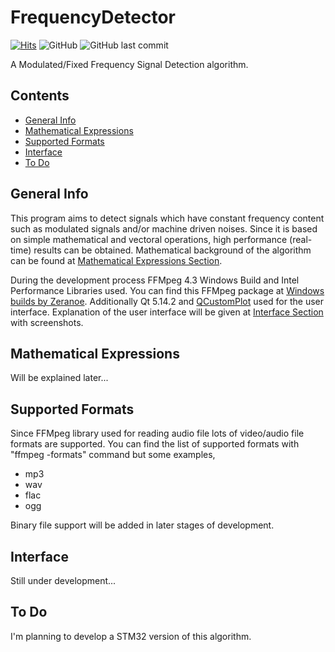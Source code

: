 # FrequencyDetector

 [![Hits](https://hits.seeyoufarm.com/api/count/incr/badge.svg?url=https%3A%2F%2Fgithub.com%2Fegecetin%2Ffrequencydetector)](https://hits.seeyoufarm.com)
 ![GitHub](https://img.shields.io/github/license/egecetin/frequencydetector?style=plastic)
 ![GitHub last commit](https://img.shields.io/github/last-commit/egecetin/frequencydetector?style=plastic)
 
 A Modulated/Fixed Frequency Signal Detection algorithm.


## Contents

* [General Info](#general-info)
* [Mathematical Expressions](#mathematical-expressions)
* [Supported Formats](#supported-formats)
* [Interface](#interface)
* [To Do](#to-do)

## General Info

This program aims to detect signals which have constant frequency content such as modulated signals and/or machine driven noises. Since it is based on simple mathematical and vectoral operations, high performance (real-time) results can be obtained. Mathematical background of the algorithm can be found at [Mathematical Expressions Section](#mathematical-expressions).

During the development process FFMpeg 4.3 Windows Build and Intel Performance Libraries used. You can find this FFMpeg package at [Windows builds by Zeranoe](https://ffmpeg.zeranoe.com/builds/). Additionally Qt 5.14.2 and [QCustomPlot](https://www.qcustomplot.com/index.php) used for the user interface. Explanation of the user interface will be given at [Interface Section](#interface) with screenshots.

## Mathematical Expressions

Will be explained later...

## Supported Formats

Since FFMpeg library used for reading audio file lots of video/audio file formats are supported. You can find the list of supported formats with "ffmpeg -formats" command but some examples,

* mp3
* wav
* flac
* ogg

Binary file support will be added in later stages of development.

## Interface

Still under development...

## To Do

I'm planning to develop a STM32 version of this algorithm.
